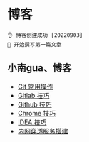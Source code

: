 # 博客

```
👌 博客创建成功 [20220903]
🌈 开始撰写第一篇文章
```



## 小南gua、博客

- [Git 常用操作](blog/20221028_Git.md)
- [Gitlab 技巧](blog/20221028_Gitlab.md)
- [Github 技巧](blog/20221029_Github.md)
- [Chrome 技巧](blog/20221101_Chrome.md)
- [IDEA 技巧](blog/20221102_IDEA.md)
- [内网穿透服务搭建](blog/20221213_Frp.md)

